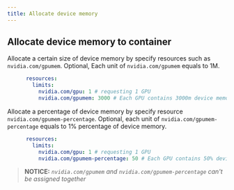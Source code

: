 ```yaml
---
title: Allocate device memory
---
```


## Allocate device memory to container

Allocate a certain size of device memory by specify resources such as `nvidia.com/gpumem`.
Optional, Each unit of `nvidia.com/gpumem` equals to 1M.

```yaml
      resources:
        limits:
          nvidia.com/gpu: 1 # requesting 1 GPU
          nvidia.com/gpumem: 3000 # Each GPU contains 3000m device memory
```

Allocate a percentage of device memory by specify resource `nvidia.com/gpumem-percentage`.
Optional, each unit of `nvidia.com/gpumem-percentage` equals to 1% percentage of device memory.

```yaml
      resources:
        limits:
          nvidia.com/gpu: 1 # requesting 1 GPU
          nvidia.com/gpumem-percentage: 50 # Each GPU contains 50% device memory
```

> **NOTICE:** *`nvidia.com/gpumem` and `nvidia.com/gpumem-percentage` can't be assigned together*